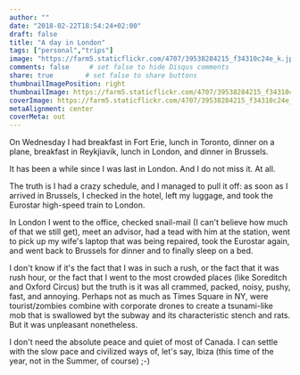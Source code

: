 ```yaml
---
author: ""
date: "2018-02-22T18:54:24+02:00"
draft: false
title: "A day in London"
tags: ["personal","trips"]
image: "https://farm5.staticflickr.com/4707/39538284215_f34310c24e_k.jpg"
comments: false     # set false to hide Disqus comments
share: true        # set false to share buttons
thumbnailImagePosition: right
thumbnailImage: https://farm5.staticflickr.com/4707/39538284215_f34310c24e_k.jpg
coverImage: https://farm5.staticflickr.com/4707/39538284215_f34310c24e_k.jpg
metaAlignment: center
coverMeta: out
---
```


On Wednesday I had breakfast in Fort Erie, lunch in Toronto, dinner on a plane, breakfast in Reykjiavik, lunch in London, and dinner in Brussels.

<!--more-->

It has been a while since I was last in London. And I do not miss it. At all.

The truth is I had a crazy schedule, and I managed to pull it off: as soon as I arrived in Brussels, I checked in the hotel, left my luggage, and took the Eurostar high-speed train to London.

In London I went to the office, checked snail-mail (I can't believe how much of that we still get), meet an advisor, had a tead with him at the station, went to pick up my wife's laptop that was being repaired, took the Eurostar again, and went back to Brussels for dinner and to finally sleep on a bed.

I don't know if it's the fact that I was in such a rush, or the fact that it was rush hour, or the fact that I went to the most crowded places (like Soreditch and Oxford Circus) but the truth is it was all crammed, packed, noisy, pushy, fast, and annoying. Perhaps not as much as Times Square in NY, were tourist/zombies combine with corporate drones to create a tsunami-like mob that is swallowed byt the subway and its characteristic stench and rats. But it was unpleasant nonetheless.

I don't need the absolute peace and quiet of most of Canada. I can settle with the slow pace and civilized ways of, let's say, Ibiza (this time of the year, not in the Summer, of course) ;-)